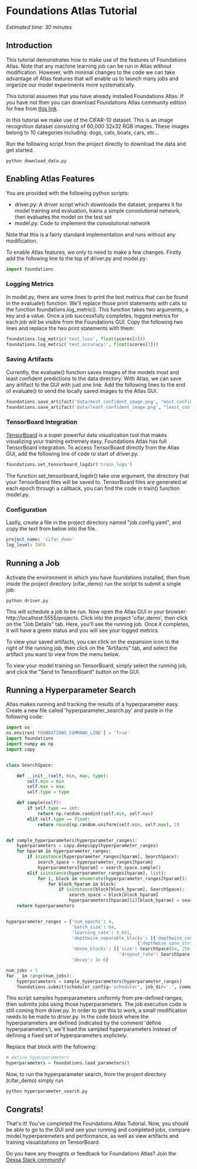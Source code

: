 #  Foundations Atlas Tutorial

*Estimated time: 30 minutes*

## Introduction

This tutorial demonstrates how to make use of the features of Foundations Atlas. Note that any machine learning
job can be run in Atlas without modification. However, with minimal changes to the code we can take advantage of 
Atlas features that will enable us to launch many jobs and organize our model experiments more systematically.

This tutorial assumes that you have already installed Foundations Atlas. If you have not then you can download Foundations
 Atlas community edition for free from [this link](https://www.atlas.dessa.com/).

In this tutorial we make use of the CIFAR-10 dataset. This is an image recognition dataset consisting of 60,000 32x32
RGB images. These images belong to 10 categories including: dogs, cats, boats, cars, etc...

Run the following script from the project directly to download the data and get started.

```shell script
python download_data.py
```

## Enabling Atlas Features

You are provided with the following python scripts:
* driver.py: A driver script which downloads the dataset, prepares it for model training and evaluation, trains a simple 
convolutional network, then evaluates the model on the test set
* model.py: Code to implement the convolutional network

Note that this is a fairly standard implementation and runs without any modification.

To enable Atlas features, we only to need to make a few changes. Firstly add the 
following line to the top of driver.py and model.py:

```python
import foundations
```

### Logging Metrics

In model.py, there are some lines to print the test metrics that can be found in the evaluate() function. We'll replace those print
statements with calls to the function foundations.log_metric(). This function takes two arguments, a key and a value. Once a 
job successfully completes, logged metrics for each job will be visible from the Foundations GUI. Copy the following two lines
and replace the two print statements with them:

```python
foundations.log_metric('test_loss', float(scores[0]))
foundations.log_metric('test_accuracy:', float(scores[1]))
```   

### Saving Artifacts

Currently, the evaluate() function saves images of the models most and least confident predictions to the data directory. 
With Atlas, we can save any artifact to the GUI with just one line. Add the following lines to the end of evaluate() 
to send the locally saved images to the Atlas GUI. 

```python
foundations.save_artifact('data/most_confident_image.png', "most_confident_image")
foundations.save_artifact('data/least_confident_image.png', "least_confident_image")
```   

### TensorBoard Integration

[TensorBoard](https://www.tensorflow.org/guide/summaries_and_tensorboard) is a super powerful data visualization tool that makes visualizing your training extremely easy. Foundations 
Atlas has full TensorBoard integration. To access TensorBoard directly from the Atlas GUI, add the following line of code 
to start of driver.py.  

```python
foundations.set_tensorboard_logdir('train_logs')
```

The function set_tensorboard_logdir() take one argument, the directory that your TensorBoard files will be saved to. TensorBoard files 
are generated at each epoch through a callback, you can find the code in train() function model.py. 
### Configuration

Lastly, create a file in the project directory named "job.config.yaml", and copy the text from below into the file. 

```yaml
project_name: 'cifar_demo'
log_level: INFO
```

## Running a Job

Activate the environment in which you have foundations installed, then from inside the project directory (cifar_demo)
run the script to submit a single job:

```shell script
python driver.py
```

This will schedule a job to be run. Now open the Atlas GUI in your browser: http://localhost:5555/projects. Click into 
the project 'cifar_demo', then click on the "Job Details" tab. Here, you'll see the running job. Once it completes, it will have a green status and you will 
see your logged metrics.

To view your saved artifacts, you can click on the expansion icon to the right of the running job, then click on the 
"Artifacts" tab, and select the artifact you want to view from the menu below.

To view your model training on TensorBoard, simply select the running job, and click the "Send to TensorBoard" button on the GUI.

## Running a Hyperparameter Search

Atlas makes running and tracking the results of a hyperparameter easy. Create a new file called 
'hyperparameter_search.py' and paste in the following code:

```python
import os
os.environ['FOUNDATIONS_COMMAND_LINE'] = 'True'
import foundations
import numpy as np
import copy


class SearchSpace:

    def __init__(self, min, max, type):
        self.min = min
        self.max = max
        self.type = type

    def sample(self):
        if self.type == int:
            return np.random.randint(self.min, self.max)
        elif self.type == float:
            return round(np.random.uniform(self.min, self.max), 2)


def sample_hyperparameters(hyperparameter_ranges):
    hyperparameters = copy.deepcopy(hyperparameter_ranges)
    for hparam in hyperparameter_ranges:
        if isinstance(hyperparameter_ranges[hparam], SearchSpace):
            search_space = hyperparameter_ranges[hparam]
            hyperparameters[hparam] = search_space.sample()
        elif isinstance(hyperparameter_ranges[hparam], list):
            for i, block in enumerate(hyperparameter_ranges[hparam]):
                for block_hparam in block:
                    if isinstance(block[block_hparam], SearchSpace):
                        search_space = block[block_hparam]
                        hyperparameters[hparam][i][block_hparam] = search_space.sample()
    return hyperparameters


hyperparameter_ranges = {'num_epochs': 4,
                         'batch_size': 64,
                         'learning_rate': 0.001,
                         'depthwise_separable_blocks': [{'depthwise_conv_stride': 2, 'pointwise_conv_output_filters': 6},
                                                  {'depthwise_conv_stride': 2, 'pointwise_conv_output_filters': 12}],
                         'dense_blocks': [{'size': SearchSpace(64, 256, int),
                                           'dropout_rate': SearchSpace(0.1, 0.5, float)}],
                         'decay': 1e-6}

num_jobs = 5
for _ in range(num_jobs):
    hyperparameters = sample_hyperparameters(hyperparameter_ranges)
    foundations.submit(scheduler_config='scheduler', job_dir='.', command='driver.py', params=hyperparameters, stream_job_logs=True)
```

This script samples hyperparameters uniformly from pre-defined ranges, then submits jobs using those hyperparameters. 
The job execution code is still coming from driver.py. In order to get this to work, a small modification needs to be 
made to driver.py. In the code block where the hyperparameters are defined (indicated by the comment 'define 
hyperparameters'), we'll load the sampled hyperparameters instead of defining a fixed set of hyperparameters explictely.

Replace that block with the following:

```python
# define hyperparameters
hyperparameters = foundations.load_parameters()
```

Now, to run the hyperparameter search, from the project directory (cifar_demo) simply run 

```shell script
python hyperparameter_search.py
```

## Congrats!

That's it! You've completed the Foundations Atlas Tutorial. Now, you should be able to go to the GUI and see your 
running and completed jobs, compare model hyperparemeters and performance, as well as view artifacts and training 
visualizations on TensorBoard. 

Do you have any thoughts or feedback for Foundations Atlas? Join the [Dessa Slack community](https://dessa-community.slack.com/join/shared_invite/enQtNzY5MTA3OTMxNTkwLWUyZDYzM2JmMDk0N2NjNjVhZDU5NTc1ODEzNzJjMzRlMDcyYmY3ODI1ZWMxYTQ3MzdmNjcyOTVhMzg2MjkwYmY)!